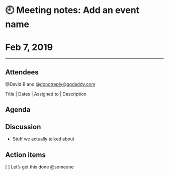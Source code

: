 # 🕘 Meeting notes: Add an event name

# Feb 7, 2019

****
## Attendees

@David B  and @donotreply@godaddy.com 


Title | Dates | Assigned to | Description


## Agenda



## Discussion
- Stuff we actually talked about


## Action items
[ ] Let’s get this done @someone


